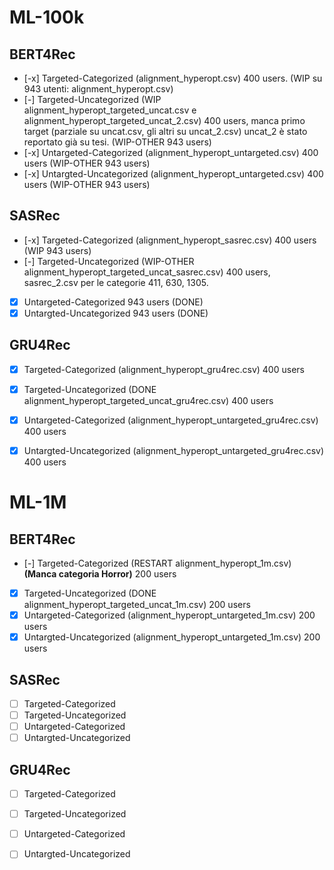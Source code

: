 # ML-100k
## BERT4Rec
- [-x] Targeted-Categorized (alignment_hyperopt.csv) 400 users. (WIP su 943 utenti: alignment_hyperopt.csv)
- [-] Targeted-Uncategorized (WIP alignment_hyperopt_targeted_uncat.csv e alignment_hyperopt_targeted_uncat_2.csv) 400 users, manca primo target (parziale su uncat.csv, gli altri su uncat_2.csv) uncat_2 è stato reportato già su tesi. (WIP-OTHER 943 users)
- [-x] Untargeted-Categorized (alignment_hyperopt_untargeted.csv) 400 users (WIP-OTHER 943 users)
- [-x] Untargted-Uncategorized (alignment_hyperopt_untargeted.csv) 400 users (WIP-OTHER 943 users)
## SASRec
- [-x] Targeted-Categorized (alignment_hyperopt_sasrec.csv) 400 users (WIP 943 users)
- [-] Targeted-Uncategorized (WIP-OTHER alignment_hyperopt_targeted_uncat_sasrec.csv) 400 users, sasrec_2.csv per le categorie 411, 630, 1305.
- [x] Untargeted-Categorized 943 users  (DONE)
- [x] Untargted-Uncategorized 943 users (DONE)
## GRU4Rec
- [x] Targeted-Categorized  (alignment_hyperopt_gru4rec.csv) 400 users
- [X] Targeted-Uncategorized (DONE alignment_hyperopt_targeted_uncat_gru4rec.csv) 400 users
- [x] Untargeted-Categorized (alignment_hyperopt_untargeted_gru4rec.csv) 400 users
- [x] Untargted-Uncategorized (alignment_hyperopt_untargeted_gru4rec.csv) 400 users


# ML-1M
## BERT4Rec
- [-] Targeted-Categorized (RESTART alignment_hyperopt_1m.csv) __(Manca categoria Horror)__ 200 users
- [x] Targeted-Uncategorized (DONE alignment_hyperopt_targeted_uncat_1m.csv) 200 users
- [x] Untargeted-Categorized (alignment_hyperopt_untargeted_1m.csv) 200 users
- [x] Untargted-Uncategorized (alignment_hyperopt_untargeted_1m.csv) 200 users
## SASRec
- [ ] Targeted-Categorized 
- [ ] Targeted-Uncategorized
- [ ] Untargeted-Categorized
- [ ] Untargted-Uncategorized
## GRU4Rec
- [ ] Targeted-Categorized
- [ ] Targeted-Uncategorized
- [ ] Untargeted-Categorized
- [ ] Untargted-Uncategorized

